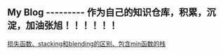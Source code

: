 My Blog  ---------   作为自己的知识仓库，积累，沉淀，加油张旭！！！！！！
---
[损失函数、stacking和blending的区别、包含min函数的栈](https://github.com/kaaier/My-Blog/blob/master/2019.0314.md)



